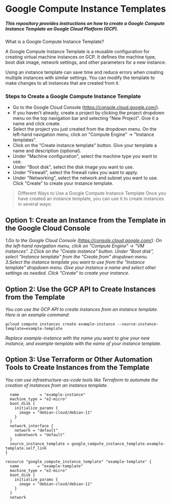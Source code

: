 # Google Compute Instance Templates

##### _This repository provides instructions on how to create a Google Compute Instance Template on Google Cloud Platform (GCP)._

What is a Google Compute Instance Template?

A Google Compute Instance Template is a reusable configuration for creating virtual machine instances on GCP. It defines the machine type, boot disk image, network settings, and other parameters for a new instance.

Using an instance template can save time and reduce errors when creating multiple instances with similar settings. You can modify the template to make changes to all instances that are created from it.

### Steps to Create a Google Compute Instance Template

- Go to the Google Cloud Console (https://console.cloud.google.com/).
- If you haven't already, create a project by clicking the project dropdown menu on the top navigation bar and selecting "New Project". Give it a name and click create.
- Select the project you just created from the dropdown menu.
  On the left-hand navigation menu, click on "Compute Engine" -> "Instance templates".
- Click on the "Create instance template" button.
  Give your template a name and description (optional).
- Under "Machine configuration", select the machine type you want to use.
- Under "Boot disk", select the disk image you want to use.
- Under "Firewall", select the firewall rules you want to apply.
- Under "Networking", select the network and subnet you want to use.
  Click "Create" to create your instance template.

> Different Ways to Use a Google Compute Instance Template
> Once you have created an instance template, you can use it to create instances in several ways:

## Option 1: Create an Instance from the Template in the Google Cloud Console

_1.Go to the Google Cloud Console (https://console.cloud.google.com/).
On the left-hand navigation menu, click on "Compute Engine" -> "VM instances".
2.Click on the "Create instance" button.
Under "Boot disk", select "Instance template" from the "Create from" dropdown menu.
3.Select the instance template you want to use from the "Instance template" dropdown menu.
Give your instance a name and select other settings as needed.
Click "Create" to create your instance._

## Option 2: Use the GCP API to Create Instances from the Template

_You can use the GCP API to create instances from an instance template. Here is an example command:_

```
gcloud compute instances create example-instance --source-instance-template=example-template
```

_Replace example-instance with the name you want to give your new instance, and example-template with the name of your instance template._

## Option 3: Use Terraform or Other Automation Tools to Create Instances from the Template

_You can use infrastructure-as-code tools like Terraform to automate the creation of instances from an instance template._

```resource "google_compute_instance" "example-instance" {
  name         = "example-instance"
  machine_type = "e2-micro"
  boot_disk {
    initialize_params {
      image = "debian-cloud/debian-11"
    }
  }
  network_interface {
    network = "default"
    subnetwork = "default"
  }
  source_instance_template = google_compute_instance_template.example-template.self_link
}

resource "google_compute_instance_template" "example-template" {
  name        = "example-template"
  machine_type = "e2-micro"
  boot_disk {
    initialize_params {
      image = "debian-cloud/debian-11"
    }
  }
  network
```
